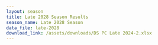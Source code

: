 ```yaml
---
layout: season
title: Late 2028 Season Results
season_name: Late 2028 Season
data_file: late-2028
download_link: /assets/downloads/DS PC Late 2024-2.xlsx
---
```

